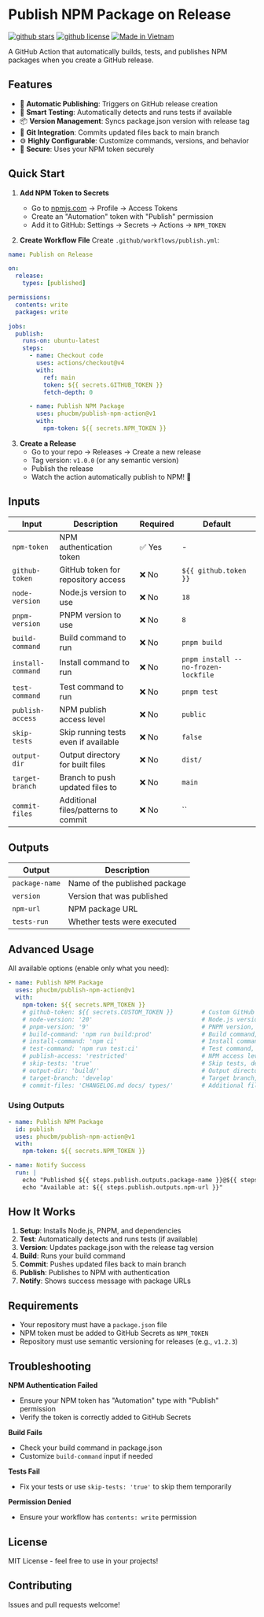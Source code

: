 # Publish NPM Package on Release

[![github stars](https://badgen.net/github/stars/phucbm/publish-npm-action?icon=github)](https://github.com/phucbm/publish-npm-action/)
[![github license](https://badgen.net/github/license/phucbm/publish-npm-action?icon=github)](https://github.com/phucbm/publish-npm-action/blob/main/LICENSE)
[![Made in Vietnam](https://raw.githubusercontent.com/webuild-community/badge/master/svg/made.svg)](https://webuild.community)

A GitHub Action that automatically builds, tests, and publishes NPM packages when you create a GitHub release.

## Features

- 🚀 **Automatic Publishing**: Triggers on GitHub release creation
- 🧪 **Smart Testing**: Automatically detects and runs tests if available
- 📦 **Version Management**: Syncs package.json version with release tag
- 🔄 **Git Integration**: Commits updated files back to main branch
- ⚙️ **Highly Configurable**: Customize commands, versions, and behavior
- 🔐 **Secure**: Uses your NPM token securely

## Quick Start

1. **Add NPM Token to Secrets**
   - Go to [npmjs.com](https://www.npmjs.com) → Profile → Access Tokens
   - Create an "Automation" token with "Publish" permission
   - Add it to GitHub: Settings → Secrets → Actions → `NPM_TOKEN`

2. **Create Workflow File**
   Create `.github/workflows/publish.yml`:

```yaml
name: Publish on Release

on:
  release:
    types: [published]

permissions:
  contents: write
  packages: write

jobs:
  publish:
    runs-on: ubuntu-latest
    steps:
      - name: Checkout code
        uses: actions/checkout@v4
        with:
          ref: main
          token: ${{ secrets.GITHUB_TOKEN }}
          fetch-depth: 0

      - name: Publish NPM Package
        uses: phucbm/publish-npm-action@v1
        with:
          npm-token: ${{ secrets.NPM_TOKEN }}
```

3. **Create a Release**
   - Go to your repo → Releases → Create a new release
   - Tag version: `v1.0.0` (or any semantic version)
   - Publish the release
   - Watch the action automatically publish to NPM! 🎉

## Inputs

| Input | Description | Required | Default |
|-------|-------------|----------|---------|
| `npm-token` | NPM authentication token | ✅ Yes | - |
| `github-token` | GitHub token for repository access | ❌ No | `${{ github.token }}` |
| `node-version` | Node.js version to use | ❌ No | `18` |
| `pnpm-version` | PNPM version to use | ❌ No | `8` |
| `build-command` | Build command to run | ❌ No | `pnpm build` |
| `install-command` | Install command to run | ❌ No | `pnpm install --no-frozen-lockfile` |
| `test-command` | Test command to run | ❌ No | `pnpm test` |
| `publish-access` | NPM publish access level | ❌ No | `public` |
| `skip-tests` | Skip running tests even if available | ❌ No | `false` |
| `output-dir` | Output directory for built files | ❌ No | `dist/` |
| `target-branch` | Branch to push updated files to | ❌ No | `main` |
| `commit-files` | Additional files/patterns to commit | ❌ No | `` |

## Outputs

| Output | Description |
|--------|-------------|
| `package-name` | Name of the published package |
| `version` | Version that was published |
| `npm-url` | NPM package URL |
| `tests-run` | Whether tests were executed |

## Advanced Usage

All available options (enable only what you need):

```yaml
- name: Publish NPM Package
  uses: phucbm/publish-npm-action@v1
  with:
    npm-token: ${{ secrets.NPM_TOKEN }}
    # github-token: ${{ secrets.CUSTOM_TOKEN }}        # Custom GitHub token, default is ${{ github.token }}
    # node-version: '20'                               # Node.js version, default is '18'
    # pnpm-version: '9'                                # PNPM version, default is '8'
    # build-command: 'npm run build:prod'              # Build command, default is 'pnpm build'
    # install-command: 'npm ci'                        # Install command, default is 'pnpm install --no-frozen-lockfile'
    # test-command: 'npm run test:ci'                  # Test command, default is 'pnpm test'
    # publish-access: 'restricted'                     # NPM access level, default is 'public'
    # skip-tests: 'true'                               # Skip tests, default is 'false'
    # output-dir: 'build/'                             # Output directory, default is 'dist/'
    # target-branch: 'develop'                         # Target branch, default is 'main'
    # commit-files: 'CHANGELOG.md docs/ types/'        # Additional files to commit, default is ''
```

### Using Outputs
```yaml
- name: Publish NPM Package
  id: publish
  uses: phucbm/publish-npm-action@v1
  with:
    npm-token: ${{ secrets.NPM_TOKEN }}

- name: Notify Success
  run: |
    echo "Published ${{ steps.publish.outputs.package-name }}@${{ steps.publish.outputs.version }}"
    echo "Available at: ${{ steps.publish.outputs.npm-url }}"
```

## How It Works

1. **Setup**: Installs Node.js, PNPM, and dependencies
2. **Test**: Automatically detects and runs tests (if available)
3. **Version**: Updates package.json with the release tag version
4. **Build**: Runs your build command
5. **Commit**: Pushes updated files back to main branch
6. **Publish**: Publishes to NPM with authentication
7. **Notify**: Shows success message with package URLs

## Requirements

- Your repository must have a `package.json` file
- NPM token must be added to GitHub Secrets as `NPM_TOKEN`
- Repository must use semantic versioning for releases (e.g., `v1.2.3`)

## Troubleshooting

**NPM Authentication Failed**
- Ensure your NPM token has "Automation" type with "Publish" permission
- Verify the token is correctly added to GitHub Secrets

**Build Fails**
- Check your build command in package.json
- Customize `build-command` input if needed

**Tests Fail**
- Fix your tests or use `skip-tests: 'true'` to skip them temporarily

**Permission Denied**
- Ensure your workflow has `contents: write` permission

## License

MIT License - feel free to use in your projects!

## Contributing

Issues and pull requests welcome!
